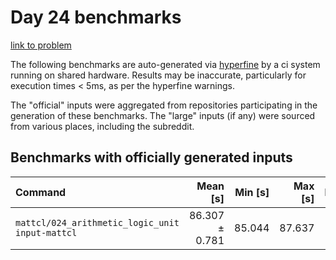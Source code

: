 # Day 24 benchmarks

[link to problem](http://adventofcode.com/2021/day/24)

The following benchmarks are auto-generated via [hyperfine](https://github.com/sharkdp/hyperfine) by a ci system running on shared hardware. Results may be inaccurate, particularly for execution times < 5ms, as per the hyperfine warnings.

The "official" inputs were aggregated from repositories participating in the generation of these benchmarks. The "large" inputs (if any) were sourced from various places, including the subreddit.

## Benchmarks with officially generated inputs
| Command | Mean [s] | Min [s] | Max [s] | Relative |
|:---|---:|---:|---:|---:|
| `mattcl/024_arithmetic_logic_unit input-mattcl` | 86.307 ± 0.781 | 85.044 | 87.637 | 1.00 |
